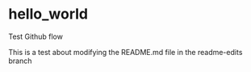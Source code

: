 # hello_world
Test Github flow


This is a test about modifying the README.md file in the readme-edits branch
